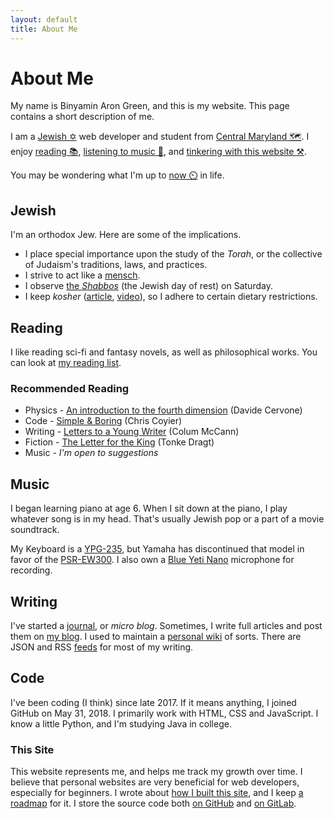 ```yaml
---
layout: default
title: About Me
---
```

# About Me

My name is Binyamin Aron Green, and this is my website. This page contains a short description of me.

I am a [Jewish ✡](#jewish) web developer and student from [Central Maryland 🗺️](https://www.maryland.com/regions/central-maryland/). I enjoy [reading 📚](#reading), [listening to music 🎼](#music), and [tinkering with this website ⚒](#this-site).

You may be wondering what I'm up to [now ⏲️](/now) in life.

## Jewish
I'm an orthodox Jew. Here are some of the implications.
- I place special importance upon the study of the _Torah_, or the collective of Judaism's traditions, laws, and practices.
- I strive to act like a [mensch](https://www.merriam-webster.com/dictionary/mensch).
- I observe [the _Shabbos_](https://www.aish.com/sh/) (the Jewish day of rest) on Saturday.
- I keep _kosher_ ([article](https://www.aish.com/jl/m/mm/48958906.html), [video](https://youtu.be/vy43vWtAP0g)), so I adhere to certain dietary restrictions.

## Reading
I like reading sci-fi and fantasy novels, as well as philosophical works. You can look at [my reading list](/reading).

### Recommended Reading
- Physics - [An introduction to the fourth dimension](http://alem3d.obidos.org/en/intro4d) (Davide Cervone)
- Code - [Simple & Boring](https://css-tricks.com/simple-boring/) (Chris Coyier)
- Writing - [Letters to a Young Writer](https://amzn.com/0399590803) (Colum McCann)
- Fiction - [The Letter for the King](https://www.amazon.com/Letter-King-Tonke-Dragt/dp/1782690816) (Tonke Dragt)
- Music - _I'm open to suggestions_

## Music
I began learning piano at age 6. When I sit down at the piano, I play whatever song is in my head. That's usually Jewish pop or a part of a movie soundtrack.

My Keyboard is a [YPG-235](https://usa.yamaha.com/products/musical_instruments/pianos/portable_grand/ypg-235/), but Yamaha has discontinued that model in favor of the [PSR-EW300](https://usa.yamaha.com/products/musical_instruments/keyboards/portable_keyboards/psr-ew300/). I also own a [Blue Yeti Nano](https://www.bluemic.com/en-us/products/yeti-nano/) microphone for recording.

## Writing
I've started a [journal](/micro), or _micro blog_. Sometimes, I write full articles and post them on [my blog](/blog). I used to maintain a [personal wiki](/notes) of sorts. There are JSON and RSS [feeds](/feeds) for most of my writing.

## Code
I've been coding (I think) since late 2017. If it means anything, I joined GitHub on May 31, 2018. I primarily work with HTML, CSS and JavaScript. I know a little Python, and I'm studying Java in college.

<!-- List of projects here ? -->

### This Site
This website represents me, and helps me track my growth over time. I believe that personal websites are very beneficial for web developers, especially for beginners. I wrote about [how I built this site](/colophon), and I keep [a roadmap](/roadmap) for it. I store the source code both [on GitHub](https://github.com/binyamin/binyam.in) and [on GitLab](https://gitlab.com/b3u/binyam-in).

